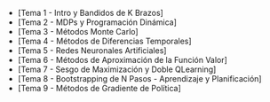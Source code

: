 - [Tema 1 - Intro y Bandidos de K Brazos]
- [Tema 2 - MDPs y Programación Dinámica]
- [Tema 3 - Métodos Monte Carlo]
- [Tema 4 - Métodos de Diferencias Temporales]
- [Tema 5 - Redes Neuronales Artificiales]
- [Tema 6 - Métodos de Aproximación de la Función Valor]
- [Tema 7 - Sesgo de Maximización y Doble QLearning]
- [Tema 8 - Bootstrapping de N Pasos - Aprendizaje y Planificación]
- [Tema 9 - Métodos de Gradiente de Política]